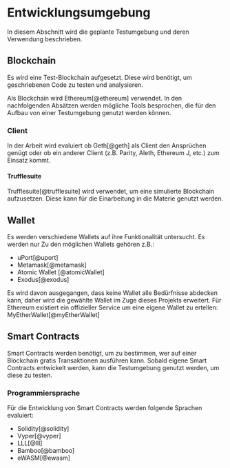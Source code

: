 # Entwicklungsumgebung

In diesem Abschnitt wird die geplante Testumgebung und deren Verwendung beschrieben. 


## Blockchain

Es wird eine Test-Blockchain aufgesetzt. Diese wird benötigt, um geschriebenen Code zu testen und analysieren. 

Als Blockchain wird Ethereum[@ethereum] verwendet. 
In den nachfolgenden Absätzen werden mögliche Tools besprochen, die für den Aufbau von einer Testumgebung genutzt werden können. 

### Client

In der Arbeit wird evaluiert ob Geth[@geth] als Client den Ansprüchen genügt oder ob ein anderer Client (z.B. Parity, Aleth, Ethereum J, etc.) zum Einsatz kommt.


#### Trufflesuite

Trufflesuite[@trufflesuite] wird verwendet, um eine simulierte Blockchain aufzusetzen. Diese kann für die Einarbeitung in die Materie genutzt werden.

## Wallet

Es werden verschiedene Wallets auf ihre Funktionalität untersucht. Es werden nur 
Zu den möglichen Wallets gehören z.B.:

- uPort[@uport]
- Metamask[@metamask]
- Atomic Wallet [@atomicWallet]
- Exodus[@exodus]

Es wird davon ausgegangen, dass keine Wallet alle Bedürfnisse abdecken kann, daher wird die gewählte Wallet im Zuge dieses Projekts erweitert. Für Ethereum existiert ein offizieller Service um eine eigene Wallet zu ertellen: MyEtherWallet[@myEtherWallet]

## Smart Contracts

Smart Contracts werden benötigt, um zu bestimmen, wer auf einer Blockchain gratis Transaktionen ausführen kann. 
Sobald eigene Smart Contracts entwickelt werden, kann die Testumgebung genutzt werden, um diese zu testen.


### Programmiersprache

Für die Entwicklung von Smart Contracts werden folgende Sprachen evaluiert: 
- Solidity[@solidity]
- Vyper[@vyper]
- LLL[@lll]
- Bamboo[@bamboo]
- eWASM[@ewasm]

